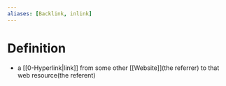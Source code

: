```yaml
---
aliases: [Backlink, inlink]
---
```

# Definition
- a [[0-Hyperlink|link]] from some other [[Website]](the referrer) to that web resource(the referent)